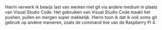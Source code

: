 Hierin verwerk ik bewijs last van werken met git via andere medium in plaats van Visual Studio Code.
Het gebruiken van Visual Studio Code maakt het pushen, pullen en mergen super makkelijk.
Hierin toon ik dat ik ook soms git gebruik op andere manieren, zoals de command line van de Raspberry Pi 4.
